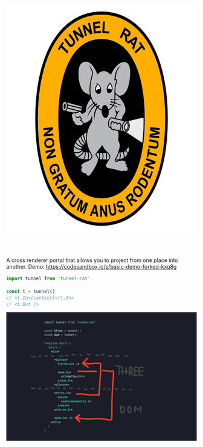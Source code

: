 <p align="center">
    <img src="/logo.jpg" alt="Tunnel Rat" height="600">
</p>
<br />
<br />

A cross renderer portal that allows you to project from one place into another. Demo: https://codesandbox.io/s/basic-demo-forked-kxq8g

```jsx
import tunnel from 'tunnel-rat'

const t = tunnel()
// <t.In>{content}</t.In>
// <t.Out />
```

<img src="/code.jpg" alt="Code">
